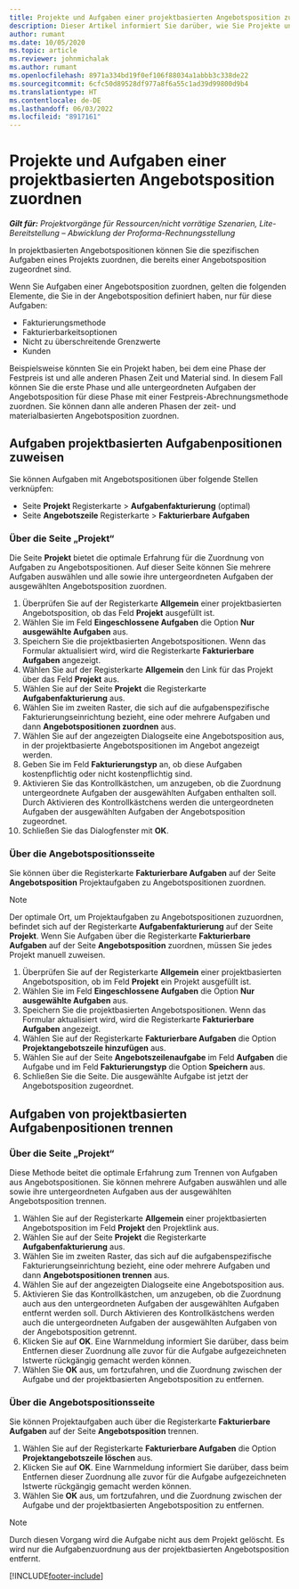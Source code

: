 ```yaml
---
title: Projekte und Aufgaben einer projektbasierten Angebotsposition zuordnen
description: Dieser Artikel informiert Sie darüber, wie Sie Projekte und Aufgaben einer projektbasierten Zeile zuordnen können.
author: rumant
ms.date: 10/05/2020
ms.topic: article
ms.reviewer: johnmichalak
ms.author: rumant
ms.openlocfilehash: 8971a334bd19f0ef106f88034a1abbb3c338de22
ms.sourcegitcommit: 6cfc50d89528df977a8f6a55c1ad39d99800d9b4
ms.translationtype: HT
ms.contentlocale: de-DE
ms.lasthandoff: 06/03/2022
ms.locfileid: "8917161"
---
```

# <a name="map-projects-and-tasks-to-a-project-based-quote-line"></a>Projekte und Aufgaben einer projektbasierten Angebotsposition zuordnen

_**Gilt für:** Projektvorgänge für Ressourcen/nicht vorrätige Szenarien, Lite-Bereitstellung – Abwicklung der Proforma-Rechnungsstellung_

In projektbasierten Angebotspositionen können Sie die spezifischen Aufgaben eines Projekts zuordnen, die bereits einer Angebotsposition zugeordnet sind.

Wenn Sie Aufgaben einer Angebotsposition zuordnen, gelten die folgenden Elemente, die Sie in der Angebotsposition definiert haben, nur für diese Aufgaben:

- Fakturierungsmethode
- Fakturierbarkeitsoptionen
- Nicht zu überschreitende Grenzwerte
- Kunden

Beispielsweise könnten Sie ein Projekt haben, bei dem eine Phase der Festpreis ist und alle anderen Phasen Zeit und Material sind. In diesem Fall können Sie die erste Phase und alle untergeordneten Aufgaben der Angebotsposition für diese Phase mit einer Festpreis-Abrechnungsmethode zuordnen. Sie können dann alle anderen Phasen der zeit- und materialbasierten Angebotsposition zuordnen.

## <a name="associate-tasks-to-project-based-quote-lines"></a>Aufgaben projektbasierten Aufgabenpositionen zuweisen

Sie können Aufgaben mit Angebotspositionen über folgende Stellen verknüpfen:

- Seite **Projekt** Registerkarte > **Aufgabenfakturierung** (optimal)
- Seite **Angebotszeile** Registerkarte > **Fakturierbare Aufgaben** 

### <a name="from-the-project-page"></a>Über die Seite „Projekt“

Die Seite **Projekt** bietet die optimale Erfahrung für die Zuordnung von Aufgaben zu Angebotspositionen. Auf dieser Seite können Sie mehrere Aufgaben auswählen und alle sowie ihre untergeordneten Aufgaben der ausgewählten Angebotsposition zuordnen.

1. Überprüfen Sie auf der Registerkarte **Allgemein** einer projektbasierten Angebotsposition, ob das Feld **Projekt** ausgefüllt ist.
2. Wählen Sie im Feld **Eingeschlossene Aufgaben** die Option **Nur ausgewählte Aufgaben** aus.
3. Speichern Sie die projektbasierten Angebotspositionen. Wenn das Formular aktualisiert wird, wird die Registerkarte **Fakturierbare Aufgaben** angezeigt.
4. Wählen Sie auf der Registerkarte **Allgemein** den Link für das Projekt über das Feld **Projekt** aus.
5. Wählen Sie auf der Seite **Projekt** die Registerkarte **Aufgabenfakturierung** aus.
6. Wählen Sie im zweiten Raster, die sich auf die aufgabenspezifische Fakturierungseinrichtung bezieht, eine oder mehrere Aufgaben und dann **Angebotspositionen zuordnen** aus.
7. Wählen Sie auf der angezeigten Dialogseite eine Angebotsposition aus, in der projektbasierte Angebotspositionen im Angebot angezeigt werden.
8. Geben Sie im Feld **Fakturierungstyp** an, ob diese Aufgaben kostenpflichtig oder nicht kostenpflichtig sind.
9. Aktivieren Sie das Kontrollkästchen, um anzugeben, ob die Zuordnung untergeordnete Aufgaben der ausgewählten Aufgaben enthalten soll. Durch Aktivieren des Kontrollkästchens werden die untergeordneten Aufgaben der ausgewählten Aufgaben der Angebotsposition zugeordnet.
10. Schließen Sie das Dialogfenster mit **OK**.

### <a name="from-the-quote-line-page"></a>Über die Angebotspositionsseite

Sie können über die Registerkarte **Fakturierbare Aufgaben** auf der Seite **Angebotsposition** Projektaufgaben zu Angebotspositionen zuordnen.

>[!NOTE]
>Der optimale Ort, um Projektaufgaben zu Angebotspositionen zuzuordnen, befindet sich auf der Registerkarte **Aufgabenfakturierung** auf der Seite **Projekt**. Wenn Sie Aufgaben über die Registerkarte **Fakturierbare Aufgaben** auf der Seite **Angebotsposition** zuordnen, müssen Sie jedes Projekt manuell zuweisen.

1. Überprüfen Sie auf der Registerkarte **Allgemein** einer projektbasierten Angebotsposition, ob im Feld **Projekt** ein Projekt ausgefüllt ist.
2. Wählen Sie im Feld **Eingeschlossene Aufgaben** die Option **Nur ausgewählte Aufgaben** aus.
3. Speichern Sie die projektbasierten Angebotspositionen. Wenn das Formular aktualisiert wird, wird die Registerkarte **Fakturierbare Aufgaben** angezeigt.
4. Wählen Sie auf der Registerkarte **Fakturierbare Aufgaben** die Option **Projektangebotszeile hinzufügen** aus.
5. Wählen Sie auf der Seite **Angebotszeilenaufgabe** im Feld **Aufgaben** die Aufgabe und im Feld **Fakturierungstyp** die Option **Speichern** aus. 
6. Schließen Sie die Seite. Die ausgewählte Aufgabe ist jetzt der Angebotsposition zugeordnet.

## <a name="disassociate-tasks-from-projectbased-quote-lines"></a>Aufgaben von projektbasierten Aufgabenpositionen trennen

### <a name="from-the-project-page"></a>Über die Seite „Projekt“

Diese Methode beitet die optimale Erfahrung zum Trennen von Aufgaben aus Angebotspositionen. Sie können mehrere Aufgaben auswählen und alle sowie ihre untergeordneten Aufgaben aus der ausgewählten Angebotsposition trennen.

1. Wählen Sie auf der Registerkarte **Allgemein** einer projektbasierten Angebotsposition im Feld **Projekt** den Projektlink aus.
2. Wählen Sie auf der Seite **Projekt** die Registerkarte **Aufgabenfakturierung** aus.
3. Wählen Sie im zweiten Raster, das sich auf die aufgabenspezifische Fakturierungseinrichtung bezieht, eine oder mehrere Aufgaben und dann **Angebotspositionen trennen** aus.
4. Wählen Sie auf der angezeigten Dialogseite eine Angebotsposition aus.
5. Aktivieren Sie das Kontrollkästchen, um anzugeben, ob die Zuordnung auch aus den untergeordneten Aufgaben der ausgewählten Aufgaben entfernt werden soll. Durch Aktivieren des Kontrollkästchens werden auch die untergeordneten Aufgaben der ausgewählten Aufgaben von der Angebotsposition getrennt.
6. Klicken Sie auf **OK**. Eine Warnmeldung informiert Sie darüber, dass beim Entfernen dieser Zuordnung alle zuvor für die Aufgabe aufgezeichneten Istwerte rückgängig gemacht werden können. 
7. Wählen Sie **OK** aus, um fortzufahren, und die Zuordnung zwischen der Aufgabe und der projektbasierten Angebotsposition zu entfernen.

### <a name="from-the-quote-line-page"></a>Über die Angebotspositionsseite

Sie können Projektaufgaben auch über die Registerkarte **Fakturierbare Aufgaben** auf der Seite **Angebotsposition** trennen.

1. Wählen Sie auf der Registerkarte **Fakturierbare Aufgaben** die Option **Projektangebotszeile löschen** aus.
2. Klicken Sie auf **OK**. Eine Warnmeldung informiert Sie darüber, dass beim Entfernen dieser Zuordnung alle zuvor für die Aufgabe aufgezeichneten Istwerte rückgängig gemacht werden können. 
3. Wählen Sie **OK** aus, um fortzufahren, und die Zuordnung zwischen der Aufgabe und der projektbasierten Angebotsposition zu entfernen.

>[!NOTE]
> Durch diesen Vorgang wird die Aufgabe nicht aus dem Projekt gelöscht. Es wird nur die Aufgabenzuordnung aus der projektbasierten Angebotsposition entfernt.


[!INCLUDE[footer-include](../../includes/footer-banner.md)]